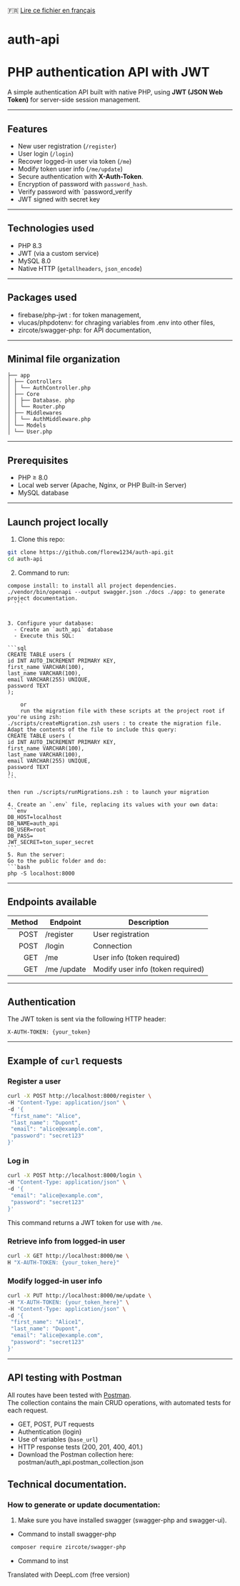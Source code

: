 🇫🇷 [Lire ce fichier en français](README.fr.md)

# auth-api
# PHP authentication API with JWT
A simple authentication API built with native PHP, using **JWT (JSON Web Token)** for server-side session management.

---

## Features
- New user registration (`/register`)
- User login (`/login`)
- Recover logged-in user via token (`/me`)
- Modify token user info (`/me/update`)
- Secure authentication with **X-Auth-Token**.
- Encryption of password with `password_hash`.
- Verify password with `password_verify
- JWT signed with secret key


---

## Technologies used
- PHP 8.3
- JWT (via a custom service)
- MySQL 8.0
- Native HTTP (`getallheaders`, `json_encode`)

---


## Packages used
- firebase/php-jwt : for token management,
- vlucas/phpdotenv: for chraging variables from .env into other files,
- zircote/swagger-php: for API documentation,

---


## Minimal file organization
```
├── app
│ ├── Controllers
│ │ └── AuthController.php
│ ├── Core
│ │ ├── Database. php
│ │ └── Router.php
│ ├── Middlewares
│ │ └── AuthMiddleware.php
│ └── Models
│ └── User.php
````
---


## Prerequisites
- PHP ≥ 8.0
- Local web server (Apache, Nginx, or PHP Built-in Server)
- MySQL database
---


## Launch project locally
1. Clone this repo:
 ```bash
 git clone https://github.com/florew1234/auth-api.git
 cd auth-api
 ```
2. Command to run:
 ````
 compose install: to install all project dependencies.
./vendor/bin/openapi --output swagger.json ./docs ./app: to generate project documentation.
   ```


3. Configure your database:
   - Create an `auth_api` database
   - Execute this SQL:

 ```sql
 CREATE TABLE users (
 id INT AUTO_INCREMENT PRIMARY KEY,
 first_name VARCHAR(100),
 last_name VARCHAR(100),
 email VARCHAR(255) UNIQUE,
 password TEXT
 );
     
     or
     run the migration file with these scripts at the project root if you're using zsh:
./scripts/createMigration.zsh users : to create the migration file. Adapt the contents of the file to include this query:
 CREATE TABLE users (
 id INT AUTO_INCREMENT PRIMARY KEY,
 first_name VARCHAR(100),
 last_name VARCHAR(100),
 email VARCHAR(255) UNIQUE,
 password TEXT
 ); 
 ```
 
 then run ./scripts/runMigrations.zsh : to launch your migration

 4. Create an `.env` file, replacing its values with your own data:
 ```env
 DB_HOST=localhost
 DB_NAME=auth_api
 DB_USER=root
 DB_PASS=
 JWT_SECRET=ton_super_secret
 ```
5. Run the server:
Go to the public folder and do:
 ```bash
 php -S localhost:8000
 ````


---


## Endpoints available
| Method | Endpoint | Description |
|--------:|-----------|-------------------------------|
| POST | /register | User registration |
| POST | /login | Connection |
| GET | /me | User info (token required) |
| GET | /me /update | Modify user info (token required) |


---


## Authentication
The JWT token is sent via the following HTTP header:
```http
X-AUTH-TOKEN: {your_token}
````


---


## Example of `curl` requests
### Register a user
```bash
curl -X POST http://localhost:8000/register \
-H "Content-Type: application/json" \
-d '{
 "first_name": "Alice",
 "last_name": "Dupont",
 "email": "alice@example.com",
 "password": "secret123"
}'
````
### Log in
```bash
curl -X POST http://localhost:8000/login \
-H "Content-Type: application/json" \
-d '{
 "email": "alice@example.com",
 "password": "secret123"
}'
```
This command returns a JWT token for use with `/me`.


### Retrieve info from logged-in user
```bash
curl -X GET http://localhost:8000/me \
H "X-AUTH-TOKEN: {your_token_here}"
```

### Modify logged-in user info
```bash
curl -X PUT http://localhost:8000/me/update \
-H "X-AUTH-TOKEN: {your_token_here}" \
-H "Content-Type: application/json" \
-d '{
 "first_name": "Alice1",
 "last_name": "Dupont",
 "email": "alice@example.com",
 "password": "secret123"
}'
```


---


## API testing with Postman
All routes have been tested with [Postman](https://www.postman.com/).  
The collection contains the main CRUD operations, with automated tests for each request.
- GET, POST, PUT requests
- Authentication (login)
- Use of variables (`base_url`)
- HTTP response tests (200, 201, 400, 401.)
- Download the Postman collection here: postman/auth_api.postman_collection.json



## Technical documentation.


### How to generate or update documentation:
1. Make sure you have installed swagger (swagger-php and swagger-ui).
  - Command to install swagger-php
```bash
 composer require zircote/swagger-php
```
- Command to inst

Translated with DeepL.com (free version)